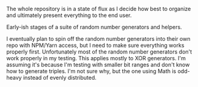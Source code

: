 The whole repository is in a state of flux as I decide how best to organize and ultimately present everything to the end user.

Early-ish stages of a suite of random number generators and helpers.

I eventually plan to spin off the random number generators into their own repo with NPM/Yarn access, but I need to make sure everything works properly first. Unfortunately most of the random number generators don't work properly in my testing. This applies mostly to XOR generators. I'm assuming it's because I'm testing with smaller bit ranges and don't know how to generate triples. I'm not sure why, but the one using Math is odd-heavy instead of evenly distributed.